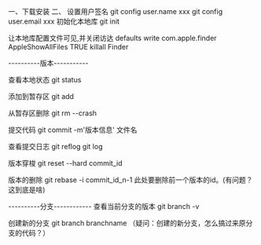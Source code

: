 一、下载安装
二、
设置用户签名
git config user.name xxx
git config user.email xxx
初始化本地库
git init

让本地库配置文件可见,并关闭访达
defaults write com.apple.finder AppleShowAllFiles TRUE
killall Finder  

----------版本-----------

查看本地状态
git status

添加到暂存区
git add 

从暂存区删除
git rm --crash 

提交代码
git commit -m'版本信息' 文件名

查看提交日志
git reflog
git log

版本穿梭
git reset --hard commit_id

版本的删除
git rebase -i commit_id_n-1  此处要删除前一个版本的id。(有问题？这到底是啥)

----------分支------------
查看当前分支的版本
git branch -v 

创建新的分支
git branch branchname
（疑问：创建的新分支，怎么搞过来原分支的代码？）
